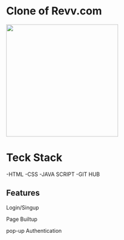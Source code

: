 

# Clone of Revv.com

[<img src="https://gauravpimplekar.github.io./image/46800_050614-kgo-nordstrom-rack-website-img.jpg" width=300; height=300px;  />](https://monumental-pudding-6b6d3a.netlify.app/index.html)


# Teck  Stack
-HTML
-CSS
-JAVA SCRIPT
-GIT HUB


## Features

Login/Singup

Page Builtup

pop-up Authentication

